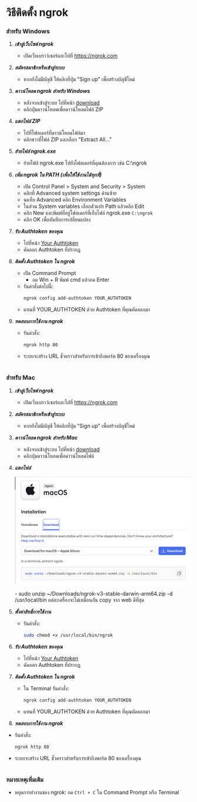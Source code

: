 # วิธีติดตั้ง ngrok

### สำหรับ Windows

1. ***เข้าสู่เว็บไซต์ ngrok***
   - เปิดเว็บเบราว์เซอร์และไปที่ https://ngrok.com

2. ***สมัครสมาชิกหรือเข้าสู่ระบบ***
   - หากยังไม่มีบัญชี ให้คลิกที่ปุ่ม "Sign up" เพื่อสร้างบัญชีใหม่

3. ***ดาวน์โหลด ngrok สำหรับ Windows***
   - หลังจากเข้าสู่ระบบ ไปที่หน้า [download](https://download.ngrok.com/)
   - คลิกปุ่มดาวน์โหลดเพื่อดาวน์โหลดไฟล์ ZIP

4. ***แตกไฟล์ ZIP***
   - ไปที่โฟลเดอร์ที่ดาวน์โหลดไฟล์มา
   - คลิกขวาที่ไฟล์ ZIP และเลือก "Extract All..."

5. ***ย้ายไฟล์ ngrok.exe***
   - ย้ายไฟล์ ngrok.exe ไปยังโฟลเดอร์ที่คุณต้องการ เช่น C:\ngrok

6. ***เพิ่ม ngrok ใน PATH (เพื่อให้ใช้งานได้ทุกที่)***
   - เปิด Control Panel > System and Security > System
   - คลิกที่ Advanced system settings ด้านซ้าย
   - นแท็บ Advanced คลิก Environment Variables
   - ในส่วน System variables เลือกตัวแปร Path แล้วคลิก Edit
   - คลิก New และพิมพ์ที่อยู่โฟลเดอร์ที่เก็บไฟล์ ngrok.exe `C:\ngrok`
   - คลิก OK เพื่อบันทึกการเปลี่ยนแปลง

7. ***รับ Authtoken ของคุณ***
   - ไปที่หน้า [Your Authtoken](https://dashboard.ngrok.com/get-started/your-authtoken)
   - คัดลอก Authtoken ที่ปรากฏ

8. ***ติดตั้ง Authtoken ใน ngrok***
   - เปิด Command Prompt
        - กด Win + R พิมพ์ cmd แล้วกด Enter
   - รันคำสั่งต่อไปนี้:
        ```bash
        ngrok config add-authtoken YOUR_AUTHTOKEN
        ```
   - แทนที่ YOUR_AUTHTOKEN ด้วย Authtoken ที่คุณคัดลอกมา
9. ***ทดสอบการใช้งาน ngrok***
   - รันคำสั่ง:
        ```bash
        ngrok http 80
        ```
   - ระบบจะสร้าง URL ชั่วคราวสำหรับการเข้าถึงพอร์ต 80 ของเครื่องคุณ

#

### สำหรับ Mac

1. ***เข้าสู่เว็บไซต์ ngrok***
   - เปิดเว็บเบราว์เซอร์และไปที่ https://ngrok.com

2. ***สมัครสมาชิกหรือเข้าสู่ระบบ***
   - หากยังไม่มีบัญชี ให้คลิกที่ปุ่ม "Sign up" เพื่อสร้างบัญชีใหม่

3. ***ดาวน์โหลด ngrok สำหรับ Mac***
   - หลังจากเข้าสู่ระบบ ไปที่หน้า [download](https://download.ngrok.com/)
   - คลิกปุ่มดาวน์โหลดเพื่อดาวน์โหลดไฟล์

4. ***แตกไฟล์***
    <p align="center" width="100%">
        <img src="../../../assets/ngrok-mac.png"> 
    </p>
   - sudo unzip ~/Downloads/ngrok-v3-stable-darwin-arm64.zip -d /usr/local/bin แต่ละเครื่องจะไม่เหมือนกัน copy จาก web ดีที่สุด

5. ***ตั้งค่าสิทธิ์การใช้งาน***
   - รันคำสั่ง:
        ```bash
        sudo chmod +x /usr/local/bin/ngrok
        ```
6. ***รับ Authtoken ของคุณ***
   - ไปที่หน้า [Your Authtoken](https://dashboard.ngrok.com/get-started/your-authtoken)
   - คัดลอก Authtoken ที่ปรากฏ

7. ***ติดตั้ง Authtoken ใน ngrok***
   - ใน Terminal รันคำสั่ง:
        ```bash
        ngrok config add-authtoken YOUR_AUTHTOKEN
        ```
   - แทนที่ YOUR_AUTHTOKEN ด้วย Authtoken ที่คุณคัดลอกมา
8.  ***ทดสอบการใช้งาน ngrok***
   - รันคำสั่ง:
        ```bash
        ngrok http 80
        ```
   - ระบบจะสร้าง URL ชั่วคราวสำหรับการเข้าถึงพอร์ต 80 ของเครื่องคุณ

#

### หมายเหตุเพิ่มเติม
 - หยุดการทำงานของ ngrok: กด `Ctrl + C` ใน Command Prompt หรือ Terminal
